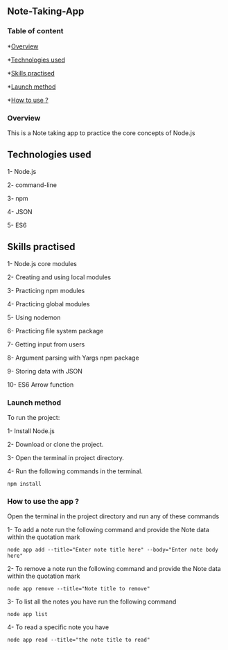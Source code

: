 ## Note-Taking-App

### Table of content

\*[Overview](#overview)

\*[Technologies used](#technologies-used)

\*[Skills practised](#skills-practised)

\*[Launch method](#launch-method)

\*[How to use ?](#How-to-use-?)

### Overview

This is a Note taking app to practice the core concepts of Node.js

## Technologies used

1- Node.js

2- command-line

3- npm

4- JSON

5- ES6

## Skills practised

1- Node.js core modules

2- Creating and using local modules

3- Practicing npm modules

4- Practicing global modules

5- Using nodemon

6- Practicing file system package

7- Getting input from users

8- Argument parsing with Yargs npm package

9- Storing data with JSON

10- ES6 Arrow function

### Launch method

To run the project:

1- Install Node.js

2- Download or clone the project.

3- Open the terminal in project directory.

4- Run the following commands in the terminal.

```
npm install

```

### How to use the app ?

Open the terminal in the project directory and run any of these commands

1- To add a note run the following command and provide the Note data within the quotation mark

```
node app add --title="Enter note title here" --body="Enter note body here"
```

2- To remove a note run the following command and provide the Note data within the quotation mark

```
node app remove --title="Note title to remove"
```

3- To list all the notes you have run the following command

```
node app list
```

4- To read a specific note you have

```
node app read --title="the note title to read"
```
